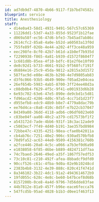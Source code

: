 ```yaml
---
id: ad7db9d7-4870-4b66-9117-f1b7bd74582c
blueprint: service
title: Anesthesiology
staff:
  - d14e0a43-58d1-4931-9491-567c57c65369
  - 11226dd1-53d7-4a33-855d-9523f1b12fae
  - d069a58f-ec56-47d6-bfe3-7b45ad7ab86c
  - 2614cfc2-85a8-4a0e-b52d-a60503a13f0d
  - 755fe89f-026b-4e44-a202-4ff3ce48a959
  - eec298fe-8cf0-42b7-b61d-a1b0ef7b935d
  - f2290938-f865-4a81-b939-d1572f8604f7
  - 1c681d8b-85ea-4f10-bdfc-01e2f6e10f99
  - de8c92d1-b733-4661-91b2-9f568fcf191f
  - d6884e16-25c9-45da-9812-a2815a3d1572
  - 587fac9d-e08e-463b-b298-4e7d9805ab83
  - d3f6c066-93b5-4649-900e-f05ad2e04cea
  - 26ef654b-5983-4ab5-8700-3ff24ee48d3a
  - c08db0b4-f629-4f5c-9f41-e001933d6b28
  - 6e93c702-63e6-47e5-890e-de9cbd1c5d81
  - fd96acd2-4286-4d0c-97a5-4cc71d1d23f7
  - d955efb8-edc9-48b9-b8e7-4779a8dac79b
  - ee76d4ca-c0a8-410c-8d5f-e7b22cb37047
  - 84349a08-36dd-4118-adb6-c06df6023e60
  - c83be04f-aa08-40c2-a379-cd17573bf1f2
  - a543172d-7ade-4bb6-931f-18c3ac12ade9
  - c5083ecf-7f49-4d40-b191-3ae357bd8984
  - 72bbe47c-4335-4251-98ea-cfae0b42011a
  - cb4ab76c-7251-40e2-906c-930ad570bfb8
  - 70d9fa52-ac63-44e0-9509-4156381c760b
  - a2fce446-20a8-4c5c-a066-a7b3ef0d6a98
  - e1038058-6f85-46be-b889-4824711df7aa
  - 74c7baed-2646-49ed-a35f-1867f57edf53
  - 73c10c81-c210-492f-afea-8bbadcf9dfd0
  - 90ccf526-c61c-4fba-9d0a-02e9b10248cd
  - 2383b4b8-3132-4e39-888c-820c41f4741d
  - 8a346102-3b22-4dc1-91a2-4943614672b9
  - 19fd055c-628c-4e8c-be60-b47bcef8d68b
  - 8157200b-0ce8-4a4d-9796-7d56dde83fae
  - 44b7812e-81a9-457f-b96e-eace6fecca76
  - 547fcd5b-95ad-4028-b1b3-d0ee1f463f13
---
```

